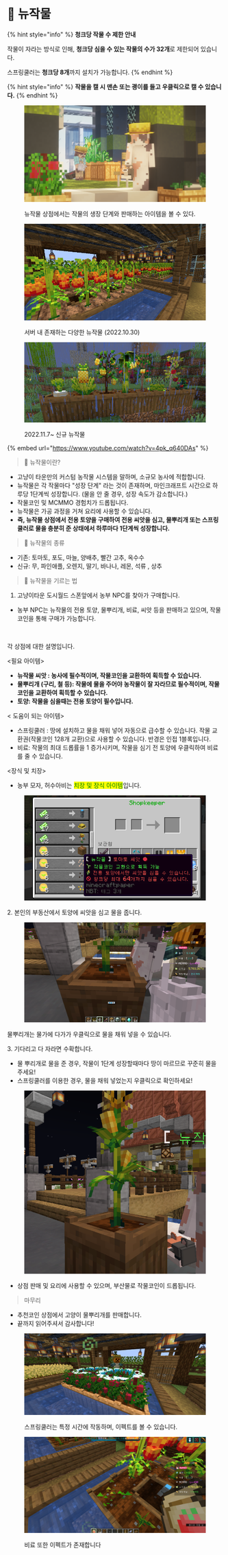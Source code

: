 # 🍅 뉴작물

{% hint style="info" %}
**청크당 작물 수 제한 안내**

작물이 자라는 방식로 인해, **청크당 심을 수 있는 작물의 수가 32개**로 제한되어 있습니다.

스프링쿨러는 **청크당 8개**까지 설치가 가능합니다.
{% endhint %}

{% hint style="info" %}
**작물을 캘 시 맨손 또는 괭이를 들고 우클릭으로 캘 수 있습니다.**
{% endhint %}

<figure><img src="../../.gitbook/assets/2022-08-15_00.56.40.png" alt=""><figcaption><p>뉴작물 상점에서는 작물의 생장 단계와 판매하는 아이템을 볼 수 있다.</p></figcaption></figure>

<figure><img src="../../.gitbook/assets/unknown (14).png" alt=""><figcaption><p>서버 내 존재하는 다양한 뉴작물 (2022.10.30)</p></figcaption></figure>

<figure><img src="../../.gitbook/assets/unknown (7).png" alt=""><figcaption><p>2022.11.7~ 신규 뉴작물</p></figcaption></figure>

{% embed url="https://www.youtube.com/watch?v=4pk_q640DAs" %}

> 🍅 뉴작물이란?

* 고냥이 타운만의 커스텀 농작물 시스템을 말하며, 소규모 농사에 적합합니다.
* 뉴작물은 각 작물마다 "성장 단계" 라는 것이 존재하며, 마인크래프트 시간으로 하루당 1단계씩 성장합니다. (물을 안 줄 경우, 성장 속도가 감소합니다.)
* 작물코인 및 MCMMO 경험치가 드롭됩니다.
* 뉴작물은 가공 과정을 거쳐 요리에 사용할 수 있습니다.
* **즉, 뉴작물 상점에서 전용 토양을 구매하여 전용 씨앗을 심고, 물뿌리개 또는 스프링쿨러로 물을 충분히 준 상태에서 하루마다 1단계씩 성장합니다.**

> 🍇 뉴작물의 종류

* 기존: 토마토, 포도, 마늘, 양배추, 빨간 고추, 옥수수
* 신규: 무, 파인애플, 오렌지, 딸기, 바나나, 레몬, 석류 , 상추

> 🌱 뉴작물을 기르는 법

1. 고냥이타운 도시월드 스폰앞에서 농부 NPC를 찾아가 구매합니다.

* 농부 NPC는 뉴작물의 전용 토양, 물뿌리개, 비료, 씨앗 등을 판매하고 있으며, 작물코인을 통해 구매가 가능합니다.

<figure><img src="../../.gitbook/assets/2023-04-02_13.09.20.png" alt=""><figcaption></figcaption></figure>

각 상점에 대한 설명입니다.

<필요 아이템>

* **뉴작물 씨앗 : 농사에 필수적이며, 작물코인을 교환하여 획득할 수 있습니다.**
* **물뿌리개 (구리, 철 등): 작물에 물을 주어야 농작물이 잘 자라므로 필수적이며, 작물코인을 교환하여 획득할 수 있습니다.**
* **토양: 작물을 심을때는 전용 토양이 필수입니다.**

< 도움이 되는 아이템>

* 스프링쿨러 : 땅에 설치하고 물을 채워 넣어 자동으로 급수할 수 있습니다. 작물 교환권(작물코인 128개 교환)으로 사용할 수 있습니다. 반경은 인접 1블록입니다.
* 비료: 작물의 최대 드롭률을 1 증가시키며, 작물을 심기 전 토양에 우클릭하여 비료를 줄 수 있습니다.

<장식 및 치장>

* 농부 모자, 허수아비는 <mark style="color:green;">치장 및 장식 아이템</mark>입니다.

<figure><img src="../../.gitbook/assets/image (88).png" alt=""><figcaption></figcaption></figure>

2\. 본인의 부동산에서 토양에 씨앗을 심고 물을 줍니다.

<figure><img src="../../.gitbook/assets/image (46).png" alt=""><figcaption></figcaption></figure>

물뿌리개는 물가에 다가가 우클릭으로 물을 채워 넣을 수 있습니다.

3\. 기다리고 다 자라면 수확합니다.

* 물 뿌리개로 물을 준 경우, 작물이 1단계 성장할때마다 땅이 마르므로 꾸준히 물을 주세요!
* 스프링쿨러를 이용한 경우, 물을 채워 넣었는지 우클릭으로 확인하세요!

<figure><img src="../../.gitbook/assets/image (104).png" alt=""><figcaption></figcaption></figure>

* 상점 판매 및 요리에 사용할 수 있으며, 부산물로 작물코인이 드롭됩니다.

> 마무리

* 추천코인 상점에서 고양이 물뿌리개를 판매합니다.
* 끝까지 읽어주셔서 감사합니다!

<figure><img src="../../.gitbook/assets/2022-10-22_09.16.44_3.png" alt=""><figcaption><p>스프링쿨러는 특정 시간에 작동하며, 이펙트를 볼 수 있습니다.</p></figcaption></figure>

<figure><img src="../../.gitbook/assets/unknown (8).png" alt=""><figcaption><p>비료 또한 이펙트가 존재합니다</p></figcaption></figure>

